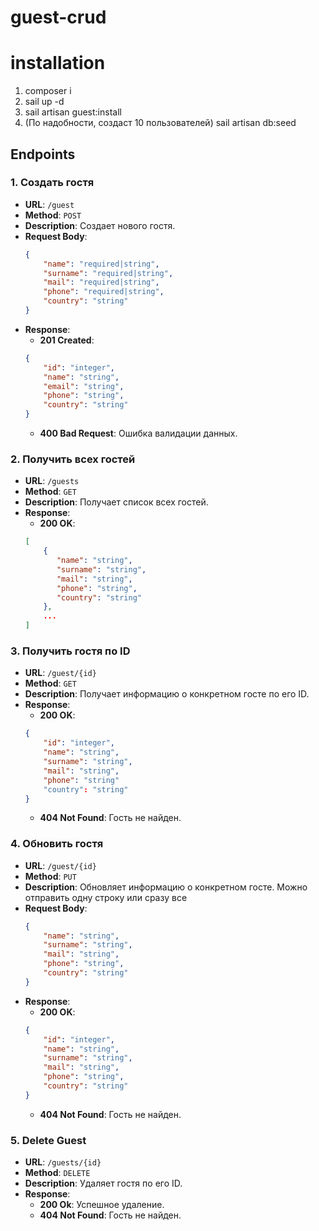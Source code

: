 # guest-crud

# installation
1. composer i
2. sail up -d
3. sail artisan guest:install
4. (По надобности, создаст 10 пользователей) sail artisan db:seed


## Endpoints

### 1. Создать гостя
- **URL**: `/guest`
- **Method**: `POST`
- **Description**: Создает нового гостя.
- **Request Body**:
    ```json
    {
        "name": "required|string",
        "surname": "required|string",
        "mail": "required|string",
        "phone": "required|string",
        "country": "string"
    }
    ```
- **Response**:
    - **201 Created**:
    ```json
    {
        "id": "integer",
        "name": "string",
        "email": "string",
        "phone": "string",
        "country": "string"
    }
    ```
    - **400 Bad Request**: Ошибка валидации данных.

### 2. Получить всех гостей
- **URL**: `/guests`
- **Method**: `GET`
- **Description**: Получает список всех гостей.
- **Response**:
    - **200 OK**:
    ```json
    [
        {
           "name": "string",
           "surname": "string",
           "mail": "string",
           "phone": "string",
           "country": "string"
        },
        ...
    ]
    ```

### 3. Получить гостя по ID
- **URL**: `/guest/{id}`
- **Method**: `GET`
- **Description**: Получает информацию о конкретном госте по его ID.
- **Response**:
    - **200 OK**:
    ```json
    {
        "id": "integer",
        "name": "string",
        "surname": "string",
        "mail": "string",
        "phone": "string"
        "country": "string"
    }
    ```
    - **404 Not Found**: Гость не найден.

### 4. Обновить гостя
- **URL**: `/guest/{id}`
- **Method**: `PUT`
- **Description**: Обновляет информацию о конкретном госте. Можно отправить одну строку или сразу все
- **Request Body**:
    ```json
    {
        "name": "string",
        "surname": "string",
        "mail": "string",
        "phone": "string",
        "country": "string"
    }
    ```
- **Response**:
    - **200 OK**:
    ```json
    {
        "id": "integer",
        "name": "string",
        "surname": "string",
        "mail": "string",
        "phone": "string",
        "country": "string"
    }
    ```
    - **404 Not Found**: Гость не найден.

### 5. Delete Guest
- **URL**: `/guests/{id}`
- **Method**: `DELETE`
- **Description**: Удаляет гостя по его ID.
- **Response**:
    - **200 Ok**: Успешное удаление.
    - **404 Not Found**: Гость не найден.
